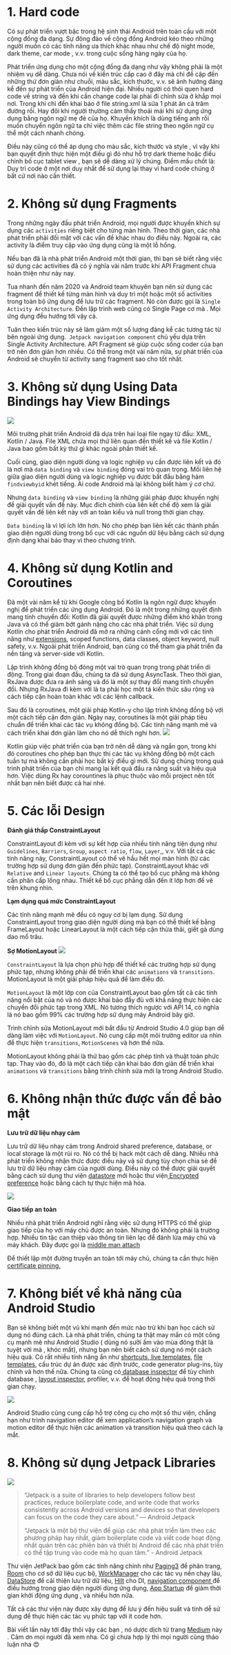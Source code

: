 # 1. Hard code 
Có sự phát triển vượt bậc trong hệ sinh thái Android trên toàn cầu với một cộng đồng đa dạng. Sự đông đảo về cộng đồng Android kéo theo những người muốn có các tính năng ưa thích  khác nhau như chế độ night mode, dark theme, car mode , v.v.  trong cuộc sống hàng ngày của họ.

Phát triển ứng dụng cho một cộng đồng đa dạng như vậy không phải là một nhiệm vụ dễ dàng. Chưa nói về kiến trúc cấp cao ở đây mà chỉ đề cập đến những thứ đơn giản như chuỗi, màu sắc, kích thước, v.v. sẽ ảnh hưởng đáng kể đến sự phát triển của Android hiện đại.
Nhiều người có thói quen hard code về string và đến khi cần change code lại phải đi chỉnh sửa ở khắp mọi nơi. Trong khi chỉ đền khai báo ở file string.xml là sửa 1 phát ăn cả trăm đường rồi.
Hay đôi khi người thường cảm thấy thoải mái khi sử dụng ứng dụng bằng ngôn ngữ mẹ đẻ của họ. Khuyến khích là dùng tiếng anh rồi muốn chuyển ngôn ngữ ta chỉ việc thêm các file string theo ngôn ngữ cụ thể một cách nhanh chóng.

Điều này cũng có thể áp dụng cho màu sắc, kích thước và style , vì vậy khi bạn quyết định thực hiện một điều gì đó như hỗ trợ dark theme  hoặc điều chỉnh bố cục tablet view , bạn sẽ dễ dàng xử lý chúng. Điểm mấu chốt là: Duy trì code ở một nơi duy nhất để sử dụng lại thay vì hard code chúng ở bất cứ nơi nào cần thiết.
# 2. Không sử dụng Fragments
Trong những ngày đầu phát triển Android, mọi người được khuyến khích sự dụng các `activities` riêng biệt cho từng màn hình. Theo thời gian, các nhà phát triển phải đối mặt với các vấn đề khác nhau do điều này. Ngoài ra, các activity là điểm truy cập vào ứng dụng cũng là một lỗ hổng.

Nếu bạn đã là nhà phát triển Android một thời gian, thì bạn sẽ biết rằng việc sử dụng các activities đã có ý nghĩa vài năm trước khi API Fragment chưa hoàn thiện như này nay.

Tua nhanh đến năm 2020 và Android team khuyên bạn nên sử dụng các fragment để thiết kế từng màn hình và duy trì một hoặc một số activities trong toàn bộ ứng dụng để lưu trữ các fragment. Nó còn được gọi là  `Single Activity Architecture`. Đến lập trình web cũng có Single Page cơ mà . Mọi ứng dụng đều hướng tới vậy cả.

Tuân theo kiến trúc này sẽ làm giảm một số lượng đáng kể các tương tác từ bên ngoài ứng dụng.` Jetpack navigation component` chủ yếu dựa trên Single Activity Architecture. API Fragment sẽ giúp cuộc sống coder của bạn trở nên đơn giản hơn nhiều. Có thể trong một vài năm nữa, sự phát triển của Android sẽ chuyển từ activity sang fragment sao cho tốt nhất.

# 3. Không sử dụng Using Data Bindings hay View Bindings
![](https://miro.medium.com/max/4800/1*42FZcmYQhmznt6mIYKKJAw.png)

Môi trường phát triển Android đã dựa trên hai loại file ngay từ đầu: XML, Kotlin / Java. File XML chứa mọi thứ liên quan đến thiết kế và file Kotlin / Java bao gồm bất kỳ thứ gì khác ngoài phần thiết kế.

Cuối cùng, giao diện người dùng và logic nghiệp vụ cần được liên kết và đó là nơi mà `data binding` và `view binding` đóng vai trò quan trọng. Mối liên hệ giữa giao diện người dùng và logic nghiệp vụ được bắt đầu bằng hàm `findviewbyid` khét tiếng.
Ai code Android mà lại không biết hàm ý cơ chứ.

Nhưng `data binding` và `view binding` là những giải pháp được khuyến nghị để giải quyết vấn đề này. Mục đích chính của liên kết chế độ xem là giải quyết vấn đề liên kết này với an toàn kiểu và null trong thời gian chạy.

`Data binding` là vì lợi ích lớn hơn. Nó cho phép bạn liên kết các thành phần giao diện người dùng trong bố cục với các nguồn dữ liệu bằng cách sử dụng định dạng khai báo thay vì theo chương trình.

# 4. Không sử dụng Kotlin and Coroutines
Đã một vài năm kể từ khi Google công bố Kotlin là ngôn ngữ được khuyến nghị để phát triển các ứng dụng Android. Đó là một trong những quyết định mang tính chuyển đổi: Kotlin đã giải quyết được những điểm khó khăn trong Java và có thể giảm bớt gánh nặng cho các nhà phát triển.
Việc sử dụng Kotlin cho phát triển Android đã mở ra những cánh cổng mới với các tính năng như [extensions](https://medium.com/better-programming/advanced-android-programming-with-kotlin-5e40b1be22bb), scoped functions, data classes, object keyword, null safety, v.v. Ngoài phát triển Android, bạn cũng có thể tham gia phát triển đa nền tảng và server-side với Kotlin.

Lập trình không đồng bộ đóng một vai trò quan trọng trong phát triển di động. Trong giai đoạn đầu, chúng ta đã sử dụng AsyncTask. Theo thời gian, RxJava được đưa ra ánh sáng và đó là một sự thay đổi mang tính chuyển đổi. Nhưng RxJava đi kèm với là ta phải học một tá kiến thức sâu rộng và cách tiếp cận hoàn toàn khác với các lệnh callback.

Sau đó là coroutines, một giải pháp Kotlin-y cho lập trình không đồng bộ với một cách tiếp cận đơn giản. Ngày nay, coroutines là một giải pháp tiêu chuẩn để triển khai các tác vụ không đồng bộ. Các tính năng mạnh mẽ và cách triển khai đơn giản làm cho nó dễ thích nghi hơn.
![](https://miro.medium.com/max/2552/1*8AyDbZh5VnQ1QrEmqxEr6A.png)

Kotlin giúp việc phát triển của bạn trở nên dễ dàng và ngắn gọn, trong khi đó coroutines cho phép bạn thực thi các tác vụ không đồng bộ một cách tuần tự mà không cần phải học bất kỳ điều gì mới. Sử dụng chúng trong quá trình phát triển của bạn chỉ mang lại kết quả đầu ra năng suất và hiệu quả hơn.
Việc dùng Rx hay corountines là phục thuộc vào mỗi project nên tốt nhất bạn nên biết được cả hai nhé.

# 5. Các lỗi Design 
**Đánh giá thấp ConstraintLayout**

ConstraintLayout đi kèm với sự kết hợp của nhiều tính năng tiện dụng như `Guidelines`, `Barriers`, `Group`, `aspect ratio`, `flow`, `Layer`,, v.v. Với tất cả các tính năng này, ConstraintLayout có thể vẽ hầu hết mọi màn hình (từ các trường hợp sử dụng đơn giản đến phức tạp).
ConstraintLayout khác với `Relative` and `Linear layouts`. Chúng ta có thể tạo bố cục phẳng mà không cần phân cấp lồng nhau. Thiết kế bố cục phẳng dẫn đến ít lớp hơn để vẽ trên khung nhìn.

**Lạm dụng quá mức ConstraintLayout**

Các tính năng mạnh mẽ đều có nguy cơ bị lạm dụng. Sử dụng ConstraintLayout trong giao diện người dùng mà bạn có thể thiết kế bằng FrameLayout hoặc LinearLayout là một cách tiếp cận thừa thãi, giết gà dùng dao mổ trâu.

**Sợ MotionLayout**
![](https://miro.medium.com/max/1946/1*ht1WQDkxsoeINtC2pwSfig.png)

`ConstraintLayout` là lựa chọn phù hợp để thiết kế các trường hợp sử dụng phức tạp, nhưng không phải để triển khai các `animations` và `transitions`. MotionLayout là một giải pháp hiệu quả để làm điều đó.

`MotionLayout` là một lớp con của ConstraintLayout bao gồm tất cả các tính năng nổi bật của nó và nó được khai báo đầy đủ với khả năng thực hiện các chuyển đổi phức tạp trong XML. Nó tương thích ngược với API 14, có nghĩa là nó bao gồm 99% các trường hợp sử dụng máy Android bây giờ.

Trình chỉnh sửa MotionLayout mới bắt đầu từ Android Studio 4.0 giúp bạn dễ dàng làm việc với `MotionLayout`. Nó cung cấp một môi trường editor ưa nhìn để thực hiện `transitions`, `MotionScenes` và hơn thế nữa.

MotionLayout không phải là thứ bao gồm các phép tính và thuật toán phức tạp. Thay vào đó, đó là một cách tiếp cận khai báo đơn giản để triển khai `animations` và `transitions` bằng trình chỉnh sửa mới lạ trong Android Studio.

# 6. Không nhận thức được vấn đề bảo mật

**Lưu trữ dữ liệu nhạy cảm**

Lưu trữ dữ liệu nhạy cảm trong Android shared preference, database, or local storage là một rủi ro. Nó có thể bị hack một cách dễ dàng. Nhiều nhà phát triển không nhận thức được điều này và sử dụng tùy chọn chia sẻ để lưu trữ dữ liệu nhạy cảm của người dùng.
Điều này có thể được giải quyết bằng cách sử dụng thư viện [datastore](https://medium.com/better-programming/jetpack-datastore-improved-data-storage-system-adec129b6e48) mới hoặc thư viện[ Encrypted preference](https://medium.com/android-dev-hacks/securing-sensitive-data-in-android-e261687ab66e) hoặc bằng cách tự thực hiện mã hóa.

![](https://miro.medium.com/max/2436/1*kDQKAjnpv6VHYrQcN3ouAQ.png)

**Giao tiếp an toàn**

Nhiều nhà phát triển Android nghĩ rằng việc sử dụng HTTPS có thể giúp giao tiếp của họ với máy chủ được an toàn. Nhưng đó không phải là trường hợp. Nhiều tin tặc can thiệp vào thông tin liên lạc để đánh lừa máy chủ và máy khách. Đây được gọi là [middle man attach](https://medium.com/better-programming/secure-communication-with-the-server-from-your-android-client-with-certificate-pinning-5f53cea55972) 

Để thiết lập một đường truyền an toàn tới máy chủ, chúng ta cần thực hiện [certificate pinning.](https://medium.com/better-programming/secure-communication-with-the-server-from-your-android-client-with-certificate-pinning-5f53cea55972)

# 7. Không biết về khả năng của Android Studio
Bạn sẽ không biết một vũ khí mạnh đến mức nào trừ khi bạn học cách sử dụng nó đúng cách. Là nhà phát triển, chúng ta thật may mắn có một công cụ mạnh mẽ như Android Studio ( dùng nó sưởi ấm vào mùa đông thật là tuyệt vời mà , khóc mất), nhưng bạn nên biết cách sử dụng nó một cách hiệu quả.
Có rất nhiều tính năng ẩn như [shortcuts](https://medium.com/android-dev-hacks/android-studio-tips-tricks-for-beginners-703bc9a36259),[ live templates](https://medium.com/@sgkantamani/constraint-layout-with-live-templates-do-less-finish-more-b62397725835), [file templates](https://medium.com/@sgkantamani/constraint-layout-with-live-templates-do-less-finish-more-b62397725835), cấu trúc dự án được xác định trước, code generator plug-ins, tùy chỉnh và hơn thế nữa. Chúng ta cũng có[ database inspector](https://medium.com/better-programming/exploring-the-database-inspector-in-android-studio-de0026024895) để tùy chỉnh database , [layout inspector](https://medium.com/better-programming/explore-the-new-layout-inspector-in-android-studio-4-0-6f9ffb1505f2), profiler, v.v. để hoạt động hiệu quả trong thời gian chạy.

![](https://developer.android.com/studio/images/studio-homepage-hero.jpg)

Android Studio cũng cung cấp hỗ trợ công cụ cho một số thư viện, chẳng hạn như trình navigation editor để xem application’s navigation graph và motion editor để thực hiện các animation  và transition hiệu quả theo cách lạ mắt.

# 8. Không sử dụng Jetpack Libraries
![](https://miro.medium.com/max/1838/1*FB931aBGoALv3OLY5LSRGg.png)

> “Jetpack is a suite of libraries to help developers follow best practices, reduce boilerplate code, and write code that works consistently across Android versions and devices so that developers can focus on the code they care about.” — Android Jetpack
> 
> “Jetpack là một bộ thư viện để giúp các nhà phát triển làm theo các phương pháp hay nhất, giảm boilerplate code  và viết code hoạt động nhất quán trên các phiên bản và thiết bị Android để các nhà phát triển có thể tập trung vào code mà họ quan tâm.” - Android Jetpack

Thư viện JetPack bao gồm các tính năng chính như [Paging3](https://medium.com/android-dev-hacks/exploring-paging3-part-1-653dc537a69a) để phân trang, [Room](https://medium.com/better-programming/how-to-use-the-room-persistence-library-with-kotlin-flow-c73f461a0819) cho cơ sở dữ liệu cục bộ, [WorkManager](https://medium.com/swlh/workmanager-basics-how-to-use-workmanager-with-rxjava2-kotlin-coroutines-c2a317197038) cho các tác vụ nền chạy lâu, [DataStore](https://medium.com/better-programming/jetpack-datastore-improved-data-storage-system-adec129b6e48) để cải thiện lưu trữ dữ liệu, [Hilt](https://medium.com/better-programming/hilt-a-new-dependency-injection-library-for-android-e6e00e719aeb) cho DI, [navigation component ](https://medium.com/better-programming/jitpack-navigation-component-in-android-944165c35f54)để điều hướng trong giao diện người dùng ứng dụng, [App Startup](https://medium.com/better-programming/app-startup-new-architecture-component-d115b062a701) để giảm thời gian khởi động ứng dụng , và nhiều hơn nữa.

Tất cả các thư viện này được xây dựng để lưu ý đến hiệu suất và tính dễ sử dụng để thực hiện các tác vụ phức tạp với ít code hơn.

Bài viết lần này tới đây thôi vậy các bạn , nó dược dịch từ trang  [Medium](https://betterprogramming.pub/8-common-mistakes-in-android-development-2edcf5179ec0) này . Cảm ơn mọi người đã xem nha. Có gì chưa hợp lý thì mọi người cùng thảo luận nha :heart_eyes: